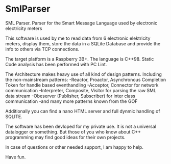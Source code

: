 # SmlParser
SML Parser. Parser for the Smart Message Language used by electronic electricity meters

This software is used by me to read data from 6 electronic elektricity meters, display them, 
store the data in a SQLite Database and provide the info to others via TCP connections.

The target platform is a Raspberry 3B+. The language is C++98. Static Code analysis has been 
performed with PC Lint.

The Architecture makes heavy use of all kind of design patterns. Including the non-mainstream patterns:
-Reactor, Proactor, Asynchronous Completion Token for handle based eventhandling
-Acceptor, Connector for network communication
-Interpreter, Composite, Visitor for parsing the raw SML data stream
-Obeserver (Publisher, Subscriber) for inter class communication
-and many more patterns known from the GOF

Additionally you can find a nano HTML server and full dynmic handling of SQLITE.

The software has been devloped for my private use. It is not a universal datalogger or something.
But those of you who know about C++ programming may find good ideas for their own projects.

In case of questions or other needed support, I am happy to help.

Have fun.

